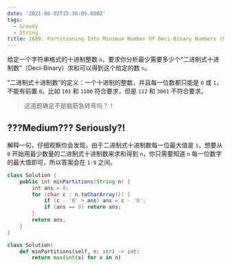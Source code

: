 ```yaml
---
date: '2021-08-02T15:36:05.600Z'
tags:
  - Greedy
  - String
title: 1689. Partitioning Into Minimum Number Of Deci-Binary Numbers (Medium)
---
```


给定一个字符串格式的十进制整数 `n`，要求你分析最少需要多少个“二进制式十进制数”（Deci-Binary）求和可以得到这个给定的数 `n`。

“二进制式十进制数”的定义：一个十进制的整数，并且每一位数都只能是 `0` 或 `1`，不能有前置 `0`。比如 `101` 和 `1100` 符合要求，但是 `112` 和 `3001` 不符合要求。

> 这道题确定不是脑筋急转弯吗？！

<!-- more -->

## ???Medium??? Seriously?!

解释一句，仔细观察你会发现，由于二进制式十进制数每一位最大值是 `1`，想要从 `0` 开始用最少数量的二进制式十进制数来求和得到 `n`，你只需要知道 `n` 每一位数字的最大值即可，所以答案会在 `1-9` 之间。

```java
class Solution {
    public int minPartitions(String n) {
        int ans = 0;
        for (char c : n.toCharArray()) {
            if (c - '0' > ans) ans = c - '0';
            if (ans == 9) return ans;
        }
        return ans;
    }
}
```

```python
class Solution:
    def minPartitions(self, n: str) -> int:
        return max(int(x) for x in n)
```
